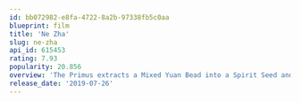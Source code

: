 ```yaml
---
id: bb072982-e8fa-4722-8a2b-97338fb5c0aa
blueprint: film
title: 'Ne Zha'
slug: ne-zha
api_id: 615453
rating: 7.93
popularity: 20.856
overview: 'The Primus extracts a Mixed Yuan Bead into a Spirit Seed and a Demon Pill. The Spirit Seed can be reincarnated as a human to help King Zhou establish a new dynasty, whereas the Demon Pill will create a devil threatening humanity. Ne Zha is the one who is destined to be the hero, but instead he becomes a devil incarnate, because the Spirit Seed and a Demon Pill are switched.'
release_date: '2019-07-26'
---
```

